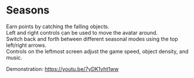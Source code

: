 # Seasons

Earn points by catching the falling objects.  
Left and right controls can be used to move the avatar around.  
Switch back and forth between different seasonal modes using the top left/right arrows.  
Controls on the leftmost screen adjust the game speed, object density, and music.  
  
Demonstration: https://youtu.be/7yDK1vht1ww
